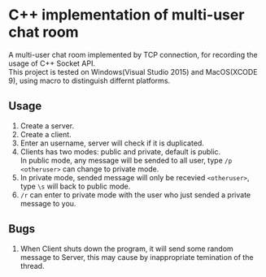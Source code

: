 # C++ implementation of multi-user chat room
A multi-user chat room implemented by TCP connection, for recording the usage of C++ Socket API.<br/>
This project is tested on Windows(Visual Studio 2015) and MacOS(XCODE 9), using macro to distinguish differnt platforms.

## Usage
1. Create a server. 
2. Create a client.
3. Enter an username, server will check if it is duplicated.<br/>
4. Clients has two modes: public and private, default is public.<br/>
In public mode, any message will be sended to all user, type `/p <otheruser>` can change to private mode.<br/>
5. In private mode, sended message will only be recevied  `<otheruser>`, type `\s` will back to public mode.
6. `/r` can enter to private mode with the user who just sended a private message to you.

## Bugs
1. When Client shuts down the program, it will send some random message to Server, this may cause by inappropriate temination of the thread.
